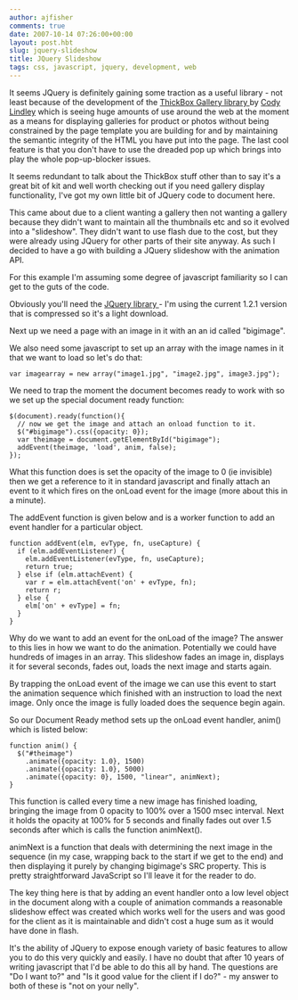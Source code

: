 ```yaml
---
author: ajfisher
comments: true
date: 2007-10-14 07:26:00+00:00
layout: post.hbt
slug: jquery-slideshow
title: JQuery Slideshow
tags: css, javascript, jquery, development, web
---
```


It seems JQuery is definitely gaining some traction as a useful library - not least because of the development of the [ThickBox Gallery library ](http://jquery.com/demo/thickbox/)by [Cody Lindley](http://www.codylindley.com/) which is seeing huge amounts of use around the web at the moment as a means for displaying galleries for product or photos without being constrained by the page template you are building for and by maintaining the semantic integrity of the HTML you have put into the page. The last cool feature is that you don't have to use the dreaded pop up which brings into play the whole pop-up-blocker issues.

It seems redundant to talk about the ThickBox stuff other than to say it's a great bit of kit and well worth checking out if you need gallery display functionality, I've got my own little bit of JQuery code to document here.

This came about due to a client wanting a gallery then not wanting a gallery because they didn't want to maintain all the thumbnails etc and so it evolved into a "slideshow". They didn't want to use flash due to the cost, but they were already using JQuery for other parts of their site anyway. As such I decided to have a go with building a JQuery slideshow with the animation API.

For this example I'm assuming some degree of javascript familiarity so I can get to the guts of the code.

Obviously you'll need the [JQuery library ](http://jquery.com/)- I'm using the current 1.2.1 version that is compressed so it's a light download.

Next up we need a page with an image in it with an an id called "bigimage".

We also need some javascript to set up an array with the image names in it that we want to load so let's do that:

```
var imagearray = new array("image1.jpg", "image2.jpg", image3.jpg");
```

We need to trap the moment the document becomes ready to work with so we set up the special document ready function:

```
$(document).ready(function(){
  // now we get the image and attach an onload function to it.
  $("#bigimage").css({opacity: 0});
  var theimage = document.getElementById("bigimage");
  addEvent(theimage, 'load', anim, false);
});
```

What this function does is set the opacity of the image to 0 (ie invisible) then we get a reference to it in standard javascript and finally attach an event to it which fires on the onLoad event for the image (more about this in a minute).

The addEvent function is given below and is a worker function to add an event handler for a particular object.

```
function addEvent(elm, evType, fn, useCapture) {
  if (elm.addEventListener) {
    elm.addEventListener(evType, fn, useCapture);
    return true;
  } else if (elm.attachEvent) {
    var r = elm.attachEvent('on' + evType, fn);
    return r;
  } else {
    elm['on' + evType] = fn;
  }
}
```

Why do we want to add an event for the onLoad of the image? The answer to this lies in how we want to do the animation. Potentially we could have hundreds of images in an array. This slideshow fades an image in, displays it for several seconds, fades out, loads the next image and starts again.

By trapping the onLoad event of the image we can use this event to start the animation sequence which finished with an instruction to load the next image. Only once the image is fully loaded does the sequence begin again.

So our Document Ready method sets up the onLoad event handler, anim() which is listed below:

```
function anim() {
  $("#theimage")
    .animate({opacity: 1.0}, 1500)
    .animate({opacity: 1.0}, 5000)
    .animate({opacity: 0}, 1500, "linear", animNext);
}
```

This function is called every time a new image has finished loading, bringing the image from 0 opacity to 100% over a 1500 msec interval. Next it holds the opacity at 100% for 5 seconds and finally fades out over 1.5 seconds after which is calls the function animNext().

animNext is a function that deals with determining the next image in the sequence (in my case, wrapping back to the start if we get to the end) and then displaying it purely by changing bigimage's SRC property. This is pretty straightforward JavaScript so I'll leave it for the reader to do.

The key thing here is that by adding an event handler onto a low level object in the document along with a couple of animation commands a reasonable slideshow effect was created which works well for the users and was good for the client as it is maintainable and didn't cost a huge sum as it would have done in flash.

It's the ability of JQuery to expose enough variety of basic features to allow you to do this very quickly and easily. I have no doubt that after 10 years of writing javascript that I'd be able to do this all by hand. The questions are "Do I want to?" and "Is it good value for the client if I do?" - my answer to both of these is "not on your nelly".
